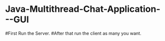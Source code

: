 # Java-Multithread-Chat-Application---GUI
#First Run the Server.
#After that run the client as many you want.
